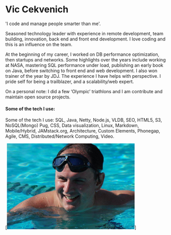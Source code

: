
# Vic Cekvenich

'I code and manage people smarter than me'. <br />

Seasoned technology leader with experience in remote development, team building, innovation, back end and front end development. I love coding and this is an influence on the team.

At the beginning of my career, I worked on DB performance optimization, then startups
and networks. Some highlights over the years include working at NASA, mastering
SQL performance under load, publishing an early book on Java, before switching to front end
and web development. I also won trainer of the year by JDJ. The experience I have
helps with perspective. I pride self for being a trailblazer, and a scalability/web expert. 

On a personal note: I did a few ‘Olympic’ triathlons and I am contribute and maintain open source projects.

####  Some of the tech I use:
Some of the tech I use: SQL, Java, Netty, Node.js, VLDB, SEO, HTML5, S3, NoSQL(Mongo) Pug, CSS, Data visualization, Linux, Markdown, Mobile/Hybrid, JAMstack.org, Architecture, Custom Elements, Phonegap, Agile, CMS, Distributed/Network Computing, Video.

[<img src="vic.jpg" width="400"/>]
